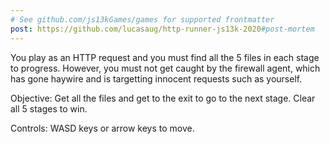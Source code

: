 ```yaml
---
# See github.com/js13kGames/games for supported frontmatter
post: https://github.com/lucasaug/http-runner-js13k-2020#post-mortem
---
```

You play as an HTTP request and you must find all the 5 files in each stage to progress. However, you must not get caught by the firewall agent, which has
gone haywire and is targetting innocent requests such as yourself.

Objective: Get all the files and get to the exit to go to the next stage. Clear all 5 stages to win.

Controls: WASD keys or arrow keys to move.